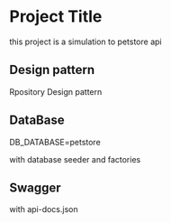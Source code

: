 # Project Title

this project is a simulation to petstore api



## Design pattern

Rpository Design pattern
## DataBase
DB_DATABASE=petstore

with database seeder and factories

## Swagger

with api-docs.json